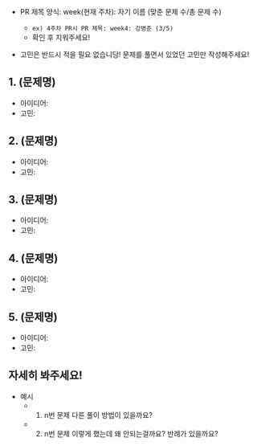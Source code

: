 - PR 제목 양식: week(현재 주차): 자기 이름 (맞춘 문제 수/총 문제 수)

  - `ex) 4주차 PR시 PR 제목: week4: 강병준 (3/5)`
  - 확인 후 지워주세요!

- 고민은 반드시 적을 필요 없습니당! 문제를 풀면서 있었던 고민만 작성해주세요!

## 1. (문제명)

- 아이디어:
- 고민:

## 2. (문제명)

- 아이디어:
- 고민:

## 3. (문제명)

- 아이디어:
- 고민:

## 4. (문제명)

- 아이디어:
- 고민:

## 5. (문제명)

- 아이디어:
- 고민:

## 자세히 봐주세요!

- 예시
  - 1. n번 문제 다른 풀이 방법이 있을까요?
  - 2. n번 문제 이렇게 했는데 왜 안되는걸까요? 반례가 있을까요?
